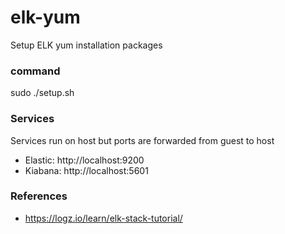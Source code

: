 # elk-yum
Setup ELK yum installation packages

### command

  sudo ./setup.sh

### Services

Services run on host but ports are forwarded from guest to host

* Elastic: http://localhost:9200
* Kiabana: http://localhost:5601

### References

* https://logz.io/learn/elk-stack-tutorial/
